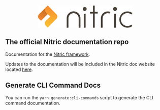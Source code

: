 <p align="center">
    <img src="./assets/img/nitric-logo.svg">
</p>

## The official Nitric documentation repo

Documentation for the [Nitric framework](https://github.com/nitrictech/nitric).

Updates to the documentation will be included in the Nitric doc website located [here](https://nitric.io/docs).

## Generate CLI Command Docs

You can run the `yarn generate:cli-commands` script to generate the CLI command documentation.
